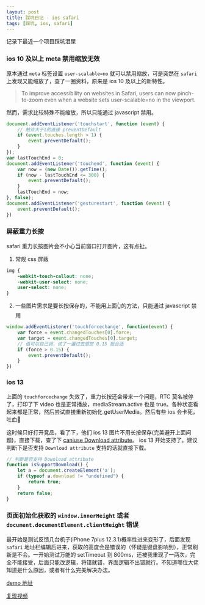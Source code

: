 ```yaml
---
layout: post
title: 踩坑日记 - ios safari
tags: [踩坑, ios, safari]
---
```


记录下最近一个项目踩坑泪屎

### ios 10 及以上 meta 禁用缩放无效

原本通过 `meta` 标签设置 `user-scalable=no` 就可以禁用缩放，可是突然在 `safari` 上发现又能缩放了，查了一圈资料，原来是 ios 10 及以上的新特性。

> To improve accessibility on websites in Safari, users can now pinch-to-zoom even when a website sets user-scalable=no in the viewport.

然而，需求比较特殊不能缩放，所以只能通过 javascript 禁用。

```js
document.addEventListener('touchstart', function (event) {
    // 触点大于1的直接 preventDefault
    if (event.touches.length > 1) {
        event.preventDefault();
    }
});
var lastTouchEnd = 0;
document.addEventListener('touchend', function (event) {
    var now = (new Date()).getTime();
    if (now - lastTouchEnd <= 300) {
        event.preventDefault();
    }
    lastTouchEnd = now;
}, false);
document.addEventListener('gesturestart', function (event) {
    event.preventDefault();
})
```

### 屏蔽重力长按

safari 重力长按图片会不小心当前窗口打开图片，这有点扯。

1. 常规 css 屏蔽

```css
img {
    -webkit-touch-callout: none;
    -webkit-user-select: none;
    user-select: none;
}
```

2. 一些图片需求是要长按保存的，不能用上面👆的方法，只能通过 javascript 禁用

```js
window.addEventListener('touchforcechange', function(event) {
    var force = event.changedTouches[0].force;
    var target = event.changedTouches[0].target;
    // 值可以自己调，试了一遍过去感觉 0.15 挺合适
    if (force > 0.15) {
        event.preventDefault();
    }
})
```

### ios 13 

上面的 `touchforcechange` 失效了，重力长按还会带来一个问题，RTC 莫名被停了，打印了下 video 也是正常播放，mediaStream.active 也是 true。各种状态看起来都是正常，然后尝试直接重新初始化 getUserMedia。然后有些 ios 会卡死，吐血🤮

这时候只好打开竞品，看了下，他们 ios 13 图片不用长按保存(完美避开上面问题)，直接下载，查了下 [caniuse Download attribute](https://caniuse.com/#search=download)。 ios 13 开始支持了。建议判断下是否支持 `Download attribute` 支持的话就直接下载。

```js
// 判断是否支持 Download attribute
function isSupportDownload() {
    let a = document.createElement('a');
    if (typeof a.download != "undefined") {
        return true;
    }
    return false;
}
```

### 页面初始化获取的 `window.innerHeight` 或者 `document.documentElement.clientHeight` 错误

最开始是测试反馈几台机子(iPhone 7plus 12.3.1)概率性进来变形了，后面发现 `safari` 地址栏编辑后进来，获取的高度会是错误的（怀疑是键盘影响到），正常刷新是不会。一开始测试万能的 setTimeout 到 800ms，还被我重现了一两次，完全不能接受，后面只能改逻辑，将错就错，界面逻辑不出错就行。不知道哪位大佬知道是什么原因，或者有什么完美解决办法。

[demo 地址](https://f2er.meitu.com/lx/tmp/height.html)

[复现视频](https://makeup-magic.zone1.meitudata.com/webar/RPReplay_Final1574651440.MP4)